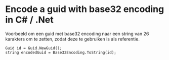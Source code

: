 # Encode a guid with base32 encoding in C# / .Net

Voorbeeld om een guid met base32 encoding naar een string van 26 karakters om te zetten, zodat deze te gebruiken is als referentie.

	Guid id = Guid.NewGuid();
	string encodedGuid = Base32Encoding.ToString(id);


